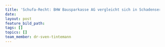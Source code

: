 ```yaml
---
title: 'Schufa-Recht: BHW Bausparkasse AG vergleicht sich in Schadensersatzprozess nach Negativeintrag,'
date:
layout: post
feature_bild_path:
tags: []
topics: []
team_member: dr-sven-tintemann
---
```

